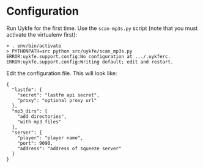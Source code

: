 # Configuration #

Run Uykfe for the first time. Use the `scan-mp3s.py` script (note that you must activate the virtualenv first):
```
> . env/bin/activate
> PYTHONPATH=src python src/uykfe/scan_mp3s.py
ERROR:uykfe.support.config:No configuration at .../.uykferc.
ERROR:uykfe.support.config:Writing default; edit and restart.
```

Edit the configuration file.  This will look like:
```
{
  "lastfm": {
    "secret": "lastfm api secret", 
    "proxy": "optional proxy url"
  }, 
  "mp3_dirs": [
    "add directories", 
    "with mp3 files"
  ], 
  "server": {
    "player": "player name", 
    "port": 9090, 
    "address": "address of squeeze server"
  }
}
```